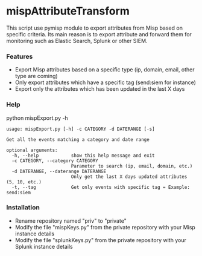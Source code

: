 # mispAttributeTransform

This script use pymisp module to export attributes from Misp based on specific criteria. Its main reason is to export attribute and forward them for monitoring such as Elastic Search, Splunk or other SIEM.


### Features
* Export Misp attributes based on a specific type (ip, domain, email, other type are coming)
* Only export attributes which have a specific tag (send:siem for instance)
* Export only the attributes which has been updated in the last X days

### Help
python mispExport.py -h
```
usage: mispExport.py [-h] -c CATEGORY -d DATERANGE [-s]

Get all the events matching a category and date range

optional arguments:
  -h, --help            show this help message and exit
  -c CATEGORY, --category CATEGORY
                        Parameter to search (ip, email, domain, etc.)
  -d DATERANGE, --daterange DATERANGE
                        Only get the last X days updated attributes (5, 10, etc.)
  -t, --tag             Get only events with specific tag = Example: send:siem
```

### Installation
* Rename repository named "priv" to "private"
* Modify the file "mispKeys.py" from the private repository with your Misp instance details
* Modify the file "splunkKeys.py" from the private repository with your Splunk instance details
